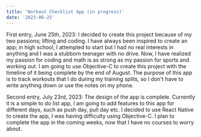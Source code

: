 ```yaml
---
title: 'Workout Checklist App (in progress)'
date: '2023-06-25'
---
```


First entry, June 25th, 2023:
I decided to create this project because of my two passions; lifting and coding. I have always been inspired to create an app; in high school, I attempted to start but I had no real interests in anything and I was a stubborn teenager with no drive. Now, I have realized my passion for coding and math is as strong as my passion for sports and working out. I am going to use Objective-C to create this project with the timeline of it being complete by the end of August. The purpose of this app is to track workouts that I do during my training splits, so I don't have to write anything down or use the notes on my phone.

Second entry, July 23rd, 2023:
The design of the app is complete. Currently it is a simple to do list app, I am going to add features to this app for different days, such as push day, pull day etc. I decided to use React Native to create the app, I was having difficulty using Objective-C. I plan to complete the app in the coming weeks, now that I have no courses to worry about. 